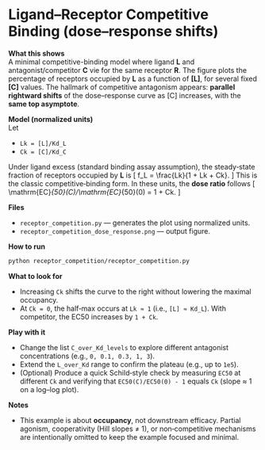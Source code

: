 # Ligand–Receptor Competitive Binding (dose–response shifts)

**What this shows**  
A minimal competitive-binding model where ligand **L** and antagonist/competitor **C** vie for the same receptor **R**. The figure plots the percentage of receptors occupied by **L** as a function of **[L]**, for several fixed **[C]** values. The hallmark of competitive antagonism appears: **parallel rightward shifts** of the dose–response curve as [C] increases, with the **same top asymptote**.

**Model (normalized units)**  
Let
- `Lk = [L]/Kd_L`
- `Ck = [C]/Kd_C`

Under ligand excess (standard binding assay assumption), the steady‑state fraction of receptors occupied by **L** is
\[
f_L = \frac{Lk}{1 + Lk + Ck}.
\]
This is the classic competitive‑binding form. In these units, the **dose ratio** follows
\[
\mathrm{EC}_{50}(C)/\mathrm{EC}_{50}(0) = 1 + Ck.
\]

**Files**
- `receptor_competition.py` — generates the plot using normalized units.
- `receptor_competition_dose_response.png` — output figure.

**How to run**
```bash
python receptor_competition/receptor_competition.py
```

**What to look for**
- Increasing `Ck` shifts the curve to the right without lowering the maximal occupancy.
- At `Ck = 0`, the half‑max occurs at `Lk ≈ 1` (i.e., `[L] ≈ Kd_L`). With competitor, the EC50 increases by `1 + Ck`.

**Play with it**
- Change the list `C_over_Kd_levels` to explore different antagonist concentrations (e.g., `0, 0.1, 0.3, 1, 3`).
- Extend the `L_over_Kd` range to confirm the plateau (e.g., up to `1e5`).
- (Optional) Produce a quick Schild‑style check by measuring `EC50` at different `Ck` and verifying that `EC50(C)/EC50(0) - 1` equals `Ck` (slope ≈ 1 on a log–log plot).

**Notes**
- This example is about **occupancy**, not downstream efficacy. Partial agonism, cooperativity (Hill slopes ≠ 1), or non‑competitive mechanisms are intentionally omitted to keep the example focused and minimal.
